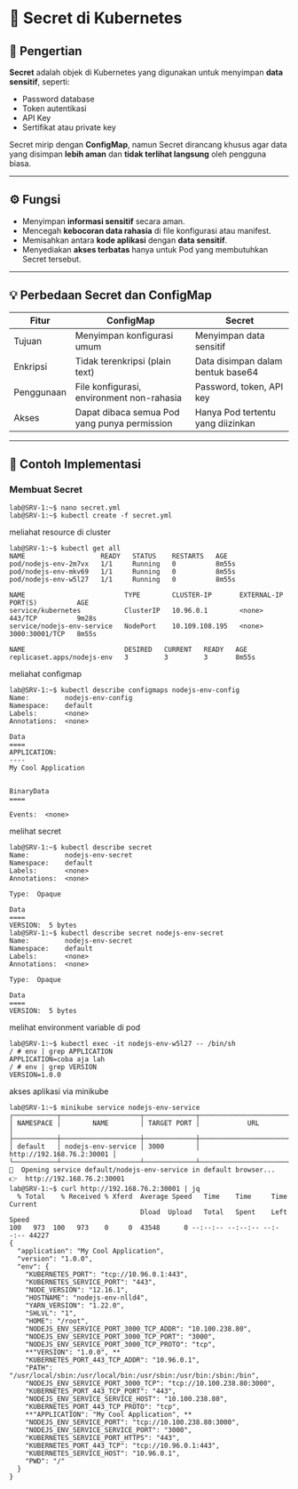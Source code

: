 # 🔐 Secret di Kubernetes

## 🧩 Pengertian
**Secret** adalah objek di Kubernetes yang digunakan untuk menyimpan **data sensitif**, seperti:
- Password database  
- Token autentikasi  
- API Key  
- Sertifikat atau private key  

Secret mirip dengan **ConfigMap**, namun Secret dirancang khusus agar data yang disimpan **lebih aman** dan **tidak terlihat langsung** oleh pengguna biasa.

---

## ⚙️ Fungsi
- Menyimpan **informasi sensitif** secara aman.  
- Mencegah **kebocoran data rahasia** di file konfigurasi atau manifest.  
- Memisahkan antara **kode aplikasi** dengan **data sensitif**.  
- Menyediakan **akses terbatas** hanya untuk Pod yang membutuhkan Secret tersebut.

---

## 💡 Perbedaan Secret dan ConfigMap
| Fitur | ConfigMap | Secret |
|-------|------------|--------|
| Tujuan | Menyimpan konfigurasi umum | Menyimpan data sensitif |
| Enkripsi | Tidak terenkripsi (plain text) | Data disimpan dalam bentuk base64 |
| Penggunaan | File konfigurasi, environment non-rahasia | Password, token, API key |
| Akses | Dapat dibaca semua Pod yang punya permission | Hanya Pod tertentu yang diizinkan |

---

## 🧱 Contoh Implementasi

### Membuat Secret
```
lab@SRV-1:~$ nano secret.yml
lab@SRV-1:~$ kubectl create -f secret.yml
```
meliahat resource di cluster
```
lab@SRV-1:~$ kubectl get all
NAME                   READY   STATUS    RESTARTS   AGE
pod/nodejs-env-2m7vx   1/1     Running   0          8m55s
pod/nodejs-env-mkv69   1/1     Running   0          8m55s
pod/nodejs-env-w5l27   1/1     Running   0          8m55s

NAME                         TYPE        CLUSTER-IP       EXTERNAL-IP   PORT(S)          AGE
service/kubernetes           ClusterIP   10.96.0.1        <none>        443/TCP          9m28s
service/nodejs-env-service   NodePort    10.109.108.195   <none>        3000:30001/TCP   8m55s

NAME                         DESIRED   CURRENT   READY   AGE
replicaset.apps/nodejs-env   3         3         3       8m55s
```
meliahat configmap
``` 
lab@SRV-1:~$ kubectl describe configmaps nodejs-env-config
Name:         nodejs-env-config
Namespace:    default
Labels:       <none>
Annotations:  <none>

Data
====
APPLICATION:
----
My Cool Application


BinaryData
====

Events:  <none>
```
melihat secret
```
lab@SRV-1:~$ kubectl describe secret
Name:         nodejs-env-secret
Namespace:    default
Labels:       <none>
Annotations:  <none>

Type:  Opaque

Data
====
VERSION:  5 bytes
lab@SRV-1:~$ kubectl describe secret nodejs-env-secret
Name:         nodejs-env-secret
Namespace:    default
Labels:       <none>
Annotations:  <none>

Type:  Opaque

Data
====
VERSION:  5 bytes
```
melihat environment variable di pod
```
lab@SRV-1:~$ kubectl exec -it nodejs-env-w5l27 -- /bin/sh
/ # env | grep APPLICATION
APPLICATION=coba aja lah
/ # env | grep VERSION
VERSION=1.0.0
```
akses aplikasi via minikube
```
lab@SRV-1:~$ minikube service nodejs-env-service
┌───────────┬────────────────────┬─────────────┬───────────────────────────┐
│ NAMESPACE │        NAME        │ TARGET PORT │            URL            │
├───────────┼────────────────────┼─────────────┼───────────────────────────┤
│ default   │ nodejs-env-service │ 3000        │ http://192.168.76.2:30001 │
└───────────┴────────────────────┴─────────────┴───────────────────────────┘
🎉  Opening service default/nodejs-env-service in default browser...
👉  http://192.168.76.2:30001
lab@SRV-1:~$ curl http://192.168.76.2:30001 | jq
  % Total    % Received % Xferd  Average Speed   Time    Time     Time  Current
                                 Dload  Upload   Total   Spent    Left  Speed
100   973  100   973    0     0  43548      0 --:--:-- --:--:-- --:--:-- 44227
{
  "application": "My Cool Application",
  "version": "1.0.0",
  "env": {
    "KUBERNETES_PORT": "tcp://10.96.0.1:443",
    "KUBERNETES_SERVICE_PORT": "443",
    "NODE_VERSION": "12.16.1",
    "HOSTNAME": "nodejs-env-nlld4",
    "YARN_VERSION": "1.22.0",
    "SHLVL": "1",
    "HOME": "/root",
    "NODEJS_ENV_SERVICE_PORT_3000_TCP_ADDR": "10.100.238.80",
    "NODEJS_ENV_SERVICE_PORT_3000_TCP_PORT": "3000",
    "NODEJS_ENV_SERVICE_PORT_3000_TCP_PROTO": "tcp",
    **"VERSION": "1.0.0", **
    "KUBERNETES_PORT_443_TCP_ADDR": "10.96.0.1",
    "PATH": "/usr/local/sbin:/usr/local/bin:/usr/sbin:/usr/bin:/sbin:/bin",
    "NODEJS_ENV_SERVICE_PORT_3000_TCP": "tcp://10.100.238.80:3000",
    "KUBERNETES_PORT_443_TCP_PORT": "443",
    "NODEJS_ENV_SERVICE_SERVICE_HOST": "10.100.238.80",
    "KUBERNETES_PORT_443_TCP_PROTO": "tcp",
    **"APPLICATION": "My Cool Application", **
    "NODEJS_ENV_SERVICE_PORT": "tcp://10.100.238.80:3000",
    "NODEJS_ENV_SERVICE_SERVICE_PORT": "3000",
    "KUBERNETES_SERVICE_PORT_HTTPS": "443",
    "KUBERNETES_PORT_443_TCP": "tcp://10.96.0.1:443",
    "KUBERNETES_SERVICE_HOST": "10.96.0.1",
    "PWD": "/"
  }
}